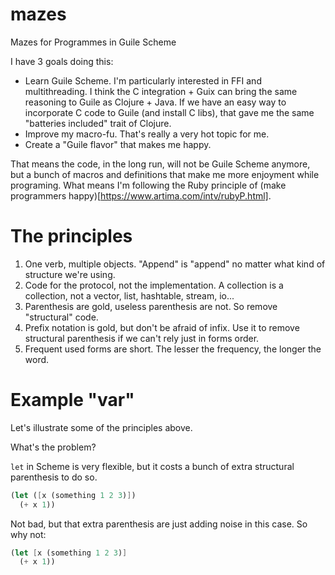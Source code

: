 # mazes
Mazes for Programmes in Guile Scheme

I have 3 goals doing this:
- Learn Guile Scheme. I'm particularly interested in FFI and multithreading. I think the C integration + Guix can bring the same reasoning to Guile as Clojure + Java. If we have an easy way to incorporate C code to Guile (and install C libs), that gave me the same "batteries included" trait of Clojure.
- Improve my macro-fu. That's really a very hot topic for me.
- Create a "Guile flavor" that makes me happy.

That means the code, in the long run, will not be Guile Scheme anymore, but a bunch of macros and definitions that make me more enjoyment while programing. What means I'm following the Ruby principle of (make programmers happy)[https://www.artima.com/intv/rubyP.html].

# The principles

1. One verb, multiple objects. "Append" is "append" no matter what kind of structure we're using.
2. Code for the protocol, not the implementation. A collection is a collection, not a vector, list, hashtable, stream, io...
3. Parenthesis are gold, useless parenthesis are not. So remove "structural" code.
4. Prefix notation is gold, but don't be afraid of infix. Use it to remove structural parenthesis if we can't rely just in forms order.
5. Frequent used forms are short. The lesser the frequency, the longer the word.

# Example "var"

Let's illustrate some of the principles above.

What's the problem?

`let` in Scheme is very flexible, but it costs a bunch of extra structural parenthesis to do so.

```Scheme
(let ([x (something 1 2 3)])
  (+ x 1))
```

Not bad, but that extra parenthesis are just adding noise in this case. So why not:

```Scheme
(let [x (something 1 2 3)]
  (+ x 1))
```
